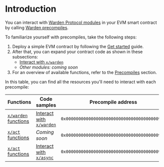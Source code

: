 ﻿---
sidebar_position: 1
---

# Introduction

You can interact with [Warden Protocol modules](/category/warden-protocol-modules) in your EVM smart contract by calling [Warden precompiles](/category/precompiles).

To familiarize yourself with precompiles, take the following steps:

1. Deploy a simple EVM contract by following the [Get started](get-started) guide.
3. After that, you can expand your contract code as shown in these subsections:
   - [Interact with `x/warden`](/category/interact-with-xwarden)
   - *Other modules: coming soon*
4. For an overview of available functions, refer to the [Precompiles](/category/precompiles) section.

In this table, you can find all the resources you'll need to interact with each precompile:

|  Functions                                    | Code samples                                                  | Precompile address                           |
| --------------------------------------------- | ------------------------------------------------------------- |--------------------------------------------- |
| [`x/warden` functions](../precompiles/x-warden) | [Interact with `x/warden`](/category/interact-with-xwarden) | `0x0000000000000000000000000000000000000900` |
| [`x/act` functions](../precompiles/x-act)       | *Coming soon*                                               | `0x0000000000000000000000000000000000000901` |
| [`x/act` functions](../precompiles/x-act)       | [Interact with `x/async`](interact-with-x-async)   | `0x0000000000000000000000000000000000000903` |
